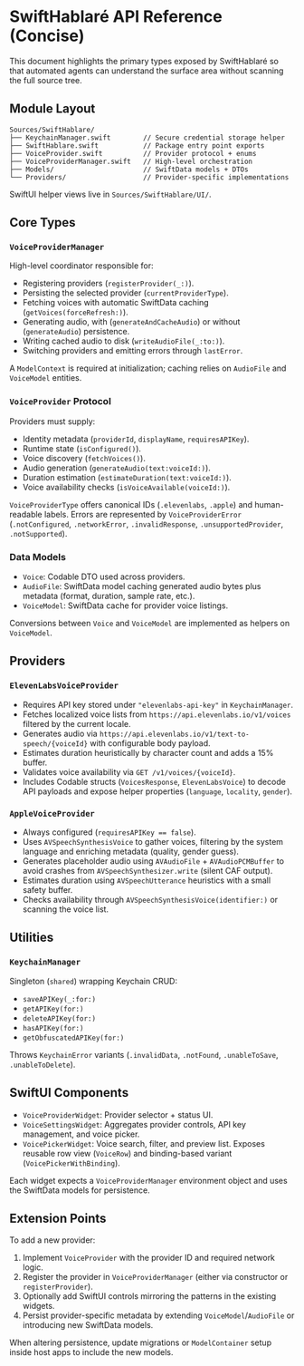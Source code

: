 # SwiftHablaré API Reference (Concise)

This document highlights the primary types exposed by SwiftHablaré so that automated agents can understand the surface area without scanning the full source tree.

## Module Layout

```
Sources/SwiftHablare/
├── KeychainManager.swift        // Secure credential storage helper
├── SwiftHablare.swift           // Package entry point exports
├── VoiceProvider.swift          // Provider protocol + enums
├── VoiceProviderManager.swift   // High-level orchestration
├── Models/                      // SwiftData models + DTOs
└── Providers/                   // Provider-specific implementations
```

SwiftUI helper views live in `Sources/SwiftHablare/UI/`.

## Core Types

### `VoiceProviderManager`
High-level coordinator responsible for:
- Registering providers (`registerProvider(_:)`).
- Persisting the selected provider (`currentProviderType`).
- Fetching voices with automatic SwiftData caching (`getVoices(forceRefresh:)`).
- Generating audio, with (`generateAndCacheAudio`) or without (`generateAudio`) persistence.
- Writing cached audio to disk (`writeAudioFile(_:to:)`).
- Switching providers and emitting errors through `lastError`.

A `ModelContext` is required at initialization; caching relies on `AudioFile` and `VoiceModel` entities.

### `VoiceProvider` Protocol
Providers must supply:
- Identity metadata (`providerId`, `displayName`, `requiresAPIKey`).
- Runtime state (`isConfigured()`).
- Voice discovery (`fetchVoices()`).
- Audio generation (`generateAudio(text:voiceId:)`).
- Duration estimation (`estimateDuration(text:voiceId:)`).
- Voice availability checks (`isVoiceAvailable(voiceId:)`).

`VoiceProviderType` offers canonical IDs (`.elevenlabs`, `.apple`) and human-readable labels. Errors are represented by `VoiceProviderError` (`.notConfigured`, `.networkError`, `.invalidResponse`, `.unsupportedProvider`, `.notSupported`).

### Data Models
- `Voice`: Codable DTO used across providers.
- `AudioFile`: SwiftData model caching generated audio bytes plus metadata (format, duration, sample rate, etc.).
- `VoiceModel`: SwiftData cache for provider voice listings.

Conversions between `Voice` and `VoiceModel` are implemented as helpers on `VoiceModel`.

## Providers

### `ElevenLabsVoiceProvider`
- Requires API key stored under `"elevenlabs-api-key"` in `KeychainManager`.
- Fetches localized voice lists from `https://api.elevenlabs.io/v1/voices` filtered by the current locale.
- Generates audio via `https://api.elevenlabs.io/v1/text-to-speech/{voiceId}` with configurable body payload.
- Estimates duration heuristically by character count and adds a 15% buffer.
- Validates voice availability via `GET /v1/voices/{voiceId}`.
- Includes Codable structs (`VoicesResponse`, `ElevenLabsVoice`) to decode API payloads and expose helper properties (`language`, `locality`, `gender`).

### `AppleVoiceProvider`
- Always configured (`requiresAPIKey == false`).
- Uses `AVSpeechSynthesisVoice` to gather voices, filtering by the system language and enriching metadata (quality, gender guess).
- Generates placeholder audio using `AVAudioFile` + `AVAudioPCMBuffer` to avoid crashes from `AVSpeechSynthesizer.write` (silent CAF output).
- Estimates duration using `AVSpeechUtterance` heuristics with a small safety buffer.
- Checks availability through `AVSpeechSynthesisVoice(identifier:)` or scanning the voice list.

## Utilities

### `KeychainManager`
Singleton (`shared`) wrapping Keychain CRUD:
- `saveAPIKey(_:for:)`
- `getAPIKey(for:)`
- `deleteAPIKey(for:)`
- `hasAPIKey(for:)`
- `getObfuscatedAPIKey(for:)`

Throws `KeychainError` variants (`.invalidData`, `.notFound`, `.unableToSave`, `.unableToDelete`).

## SwiftUI Components

- `VoiceProviderWidget`: Provider selector + status UI.
- `VoiceSettingsWidget`: Aggregates provider controls, API key management, and voice picker.
- `VoicePickerWidget`: Voice search, filter, and preview list. Exposes reusable row view (`VoiceRow`) and binding-based variant (`VoicePickerWithBinding`).

Each widget expects a `VoiceProviderManager` environment object and uses the SwiftData models for persistence.

## Extension Points

To add a new provider:
1. Implement `VoiceProvider` with the provider ID and required network logic.
2. Register the provider in `VoiceProviderManager` (either via constructor or `registerProvider`).
3. Optionally add SwiftUI controls mirroring the patterns in the existing widgets.
4. Persist provider-specific metadata by extending `VoiceModel`/`AudioFile` or introducing new SwiftData models.

When altering persistence, update migrations or `ModelContainer` setup inside host apps to include the new models.
